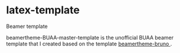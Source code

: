 # latex-template
Beamer template

beamertheme-BUAA-master-template is the unofficial BUAA beamer template that I created based on the template [beamertheme-bruno ](https://forge.delab.re/matteo/beamertheme-bruno).
